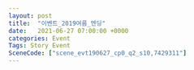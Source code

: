 ```yaml
---
layout: post
title:  "이벤트_2019여름_엔딩"
date:   2021-06-27 07:00:00 +0000
categories: Event
Tags: Story Event
SceneCode: ["scene_evt190627_cp0_q2_s10,7429311"]
---
```

